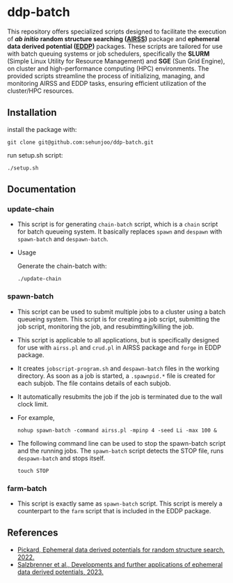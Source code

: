 # ddp-batch

This repository offers specialized scripts designed to facilitate the execution of **_ab initio_ random structure searching ([AIRSS](https://www.mtg.msm.cam.ac.uk/Codes/AIRSS))** package and **ephemeral data derived potential ([EDDP](https://www.mtg.msm.cam.ac.uk/Codes/EDDP))** packages. These scripts are tailored for use with batch queuing systems or job schedulers, specifically the **SLURM** (Simple Linux Utility for Resource Management) and **SGE** (Sun Grid Engine), on cluster and high-performance computing (HPC) environments. The provided scripts streamline the process of initializing, managing, and monitoring AIRSS and EDDP tasks, ensuring efficient utilization of the cluster/HPC resources.

## Installation
install the package with:

`git clone git@github.com:sehunjoo/ddp-batch.git`

run setup.sh script:

`./setup.sh`

## Documentation

### update-chain

- This script is for generating `chain-batch` script, which is a `chain` script for batch queueing system. It basically replaces `spawn` and `despawn` with `spawn-batch` and `despawn-batch`.
- Usage

  Generate the chain-batch with:
 
  `./update-chain`

### spawn-batch

- This script can be used to submit multiple jobs to a cluster using a batch queueing system. This script is for creating a job script, submitting the job script, monitoring the job, and resubimtting/killing the job.
- This script is applicable to all applications, but is specifically designed for use with `airss.pl` and `crud.pl` in  AIRSS package and `forge` in EDDP package.
- It creates `jobscript-program.sh` and `despawn-batch` files in the working directory. As soon as a job is started, a `.spawnpid.*` file is created for each subjob. The file contains details of each subjob.
- It automatically resubmits the job if the job is terminated due to the wall clock limit.
- For example,

  `nohup spawn-batch -command airss.pl -mpinp 4 -seed Li -max 100 &`

- The following command line can be used to stop the spawn-batch script and the running jobs. The `spawn-batch` script detects the STOP file, runs `despawn-batch` and stops itself.

  `touch STOP`

### farm-batch

- This script is exactly same as `spawn-batch` script. This script is merely a counterpart to the `farm` script that is included in the EDDP package.


## References
- [Pickard, Ephemeral data derived potentials for random structure search, 2022.](https://journals.aps.org/prb/abstract/10.1103/PhysRevB.106.014102)
- [Salzbrenner et al., Developments and further applications of ephemeral data derived potentials, 2023.](https://doi.org/10.1063/5.0158710)

